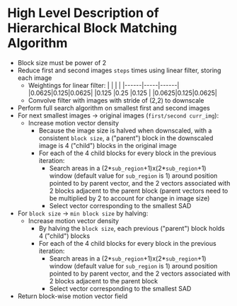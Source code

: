 # High Level Description of Hierarchical Block Matching Algorithm

- Block size must be power of 2
- Reduce first and second images `steps` times using linear filter, storing each image
    - Weightings for linear filter:
      |      |     |      |
      |------|-----|------| 
      |0.0625|0.125|0.0625| 
      |0.125 |0.25 |0.125 |
      |0.0625|0.125|0.0625|
    - Convolve filter with images with stride of (2,2) to downscale
- Perform full search algorithm on smallest first and second images
- For next smallest images -> original images (`first/second curr_img`):
    - Increase motion vector density
        - Because the image size is halved when downscaled, with a consistent `block size`, a ("parent") block in the downscaled image is 4 ("child") blocks in the original image
        - For each of the 4 child blocks for every block in the previous iteration:
            - Search areas in a (2*`sub_region`+1)x(2*`sub_region`+1) window (default value for `sub_region` is 1) around position pointed to by parent vector, and the 2 vectors associated with 2 blocks adjacent to the parent block (parent vectors need to be multiplied by 2 to account for change in image size)
            - Select vector corresponding to the smallest SAD
- For `block size` -> `min block size` by halving:
    - Increase motion vector density
        - By halving the `block size`, each previous ("parent") block holds 4 ("child") blocks
        - For each of the 4 child blocks for every block in the previous iteration:
            - Search areas in a (2*`sub_region`+1)x(2*`sub_region`+1) window (default value for `sub_region` is 1) around position pointed to by parent vector, and the 2 vectors associated with 2 blocks adjacent to the parent block
            - Select vector corresponding to the smallest SAD
- Return block-wise motion vector field